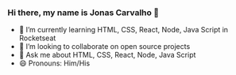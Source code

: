 ### Hi there, my name is Jonas Carvalho 👋

- 🌱 I’m currently learning HTML, CSS, React, Node, Java Script in Rocketseat
- 👯 I’m looking to collaborate on open source projects
- 💬 Ask me about HTML, CSS, React, Node, Java Script
- 😄 Pronouns: Him/His
<!--
**jonasmcarvalho/jonasmcarvalho** is a ✨ _special_ ✨ repository because its `README.md` (this file) appears on your GitHub profile.

Here are some ideas to get you started:

- 🌱 I’m currently learning HTML, CSS, React, Node, Java Script on Rocketseat
- 👯 I’m looking to collaborate on open source projects
- 💬 Ask me about HTML, CSS, React, Node, Java Script
- 📫 How to reach me: ...
- 😄 Pronouns: Him/His
- ⚡ Fun fact: ...
-->
